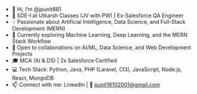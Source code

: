 - 👋 Hi, I’m @jpunit881
- 🚀 SDE-I at Utkarsh Classes (JV with PW) | Ex-Salesforce QA Engineer
- 💡 Passionate about Artificial Intelligence, Data Science, and Full-Stack Development (MERN)
- 🧠 Currently exploring Machine Learning, Deep Learning, and the MERN Stack Workflow
- 🤝 Open to collaborations on AI/ML, Data Science, and Web Development Projects
- 🎓 MCA (AI & DS) | 2x Salesforce Certified
- 💻 Tech Stack: Python, Java, PHP (Laravel, CI3), JavaScript, Node.js, React, MongoDB
- 📫 Connect with me: LinkedIn | 📧 punit16102001@gmail.com

<!---
jpunit881/jpunit881 is a ✨ special ✨ repository because its `README.md` (this file) appears on your GitHub profile.
You can click the Preview link to take a look at your changes.
--->
